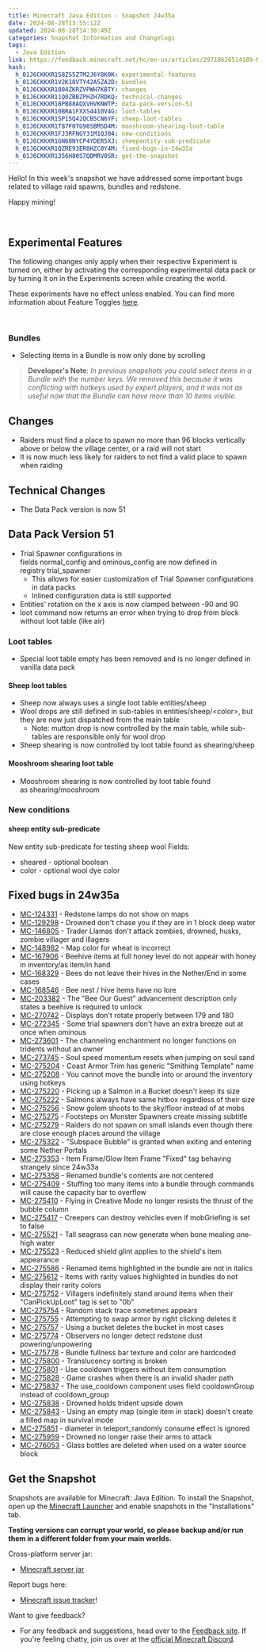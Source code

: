 ```yaml
---
title: Minecraft Java Edition - Snapshot 24w35a
date: 2024-08-28T13:55:12Z
updated: 2024-08-28T14:30:49Z
categories: Snapshot Information and Changelogs
tags:
  - Java Edition
link: https://feedback.minecraft.net/hc/en-us/articles/29718626514189-Minecraft-Java-Edition-Snapshot-24w35a
hash:
  h_01J6CKKXR1S8ZS5ZTM2J6Y8K0K: experimental-features
  h_01J6CKKXR1V2K18VTY42A5ZA2D: bundles
  h_01J6CKKXR1804ZKRZVPWH7KBTY: changes
  h_01J6CKKXR11Q0ZBBZPHZH7RDKQ: technical-changes
  h_01J6CKKXR18PB88AQXVHVKNWTP: data-pack-version-51
  h_01J6CKKXR10BRA1FXXS4410V4G: loot-tables
  h_01J6CKKXR1SP15Q42QCB5CN6YF: sheep-loot-tables
  h_01J6CKKXR1T87F0TG98SBMSD4M: mooshroom-shearing-loot-table
  h_01J6CKKXR1FJ3RFNGY31M1QJ04: new-conditions
  h_01J6CKKXR1GN68NYCP4YDER5XJ: sheepentity-sub-predicate
  h_01J6CKKXR1QZRE93ER8HZC0Y4M: fixed-bugs-in-24w35a
  h_01J6CKKXR1356H80S7QDMRV0SR: get-the-snapshot
---
```


Hello! In this week's snapshot we have addressed some important bugs related to village raid spawns, bundles and redstone.

Happy mining!

 

## Experimental Features

The following changes only apply when their respective Experiment is turned on, either by activating the corresponding experimental data pack or by turning it on in the Experiments screen while creating the world.

These experiments have no effect unless enabled. You can find more information about Feature Toggles [here](https://www.minecraft.net/en-us/article/testing-new-minecraft-features/feature-toggles-java-edition).

 

### Bundles

- Selecting items in a Bundle is now only done by scrolling

> **Developer's Note**: *In previous snapshots you could select items in a Bundle with the number keys. We removed this because it was conflicting with hotkeys used by expert players, and it was not as useful now that the Bundle can have more than 10 items visible.*

## Changes

- Raiders must find a place to spawn no more than 96 blocks vertically above or below the village center, or a raid will not start
- It is now much less likely for raiders to not find a valid place to spawn when raiding

## Technical Changes

- The Data Pack version is now 51

## Data Pack Version 51

- Trial Spawner configurations in fields normal_config and ominous_config are now defined in registry trial_spawner
  - This allows for easier customization of Trial Spawner configurations in data packs
  - Inlined configuration data is still supported
- Entities' rotation on the x axis is now clamped between -90 and 90
- loot command now returns an error when trying to drop from block without loot table (like air)

### Loot tables

- Special loot table empty has been removed and is no longer defined in vanilla data pack

#### Sheep loot tables

- Sheep now always uses a single loot table entities/sheep
- Wool drops are still defined in sub-tables in entities/sheep/\<color\>, but they are now just dispatched from the main table
  - Note: mutton drop is now controlled by the main table, while sub-tables are responsible only for wool drop
- Sheep shearing is now controlled by loot table found as shearing/sheep

#### Mooshroom shearing loot table

- Mooshroom shearing is now controlled by loot table found as shearing/mooshroom

### New conditions

#### sheep entity sub-predicate

New entity sub-predicate for testing sheep wool Fields:

- sheared - optional boolean
- color - optional wool dye color

## Fixed bugs in 24w35a

- [MC-124331](https://bugs.mojang.com/browse/MC-124331) - Redstone lamps do not show on maps
- [MC-129298](https://bugs.mojang.com/browse/MC-129298) - Drowned don't chase you if they are in 1 block deep water
- [MC-146805](https://bugs.mojang.com/browse/MC-146805) - Trader Llamas don't attack zombies, drowned, husks, zombie villager and illagers
- [MC-148982](https://bugs.mojang.com/browse/MC-148982) - Map color for wheat is incorrect
- [MC-167906](https://bugs.mojang.com/browse/MC-167906) - Beehive items at full honey level do not appear with honey in inventory/as item/in hand
- [MC-168329](https://bugs.mojang.com/browse/MC-168329) - Bees do not leave their hives in the Nether/End in some cases
- [MC-168546](https://bugs.mojang.com/browse/MC-168546) - Bee nest / hive items have no lore
- [MC-203382](https://bugs.mojang.com/browse/MC-203382) - The "Bee Our Guest" advancement description only states a beehive is required to unlock
- [MC-270742](https://bugs.mojang.com/browse/MC-270742) - Displays don't rotate properly between 179 and 180
- [MC-272345](https://bugs.mojang.com/browse/MC-272345) - Some trial spawners don't have an extra breeze out at once when ominous
- [MC-273601](https://bugs.mojang.com/browse/MC-273601) - The channeling enchantment no longer functions on tridents without an owner
- [MC-273745](https://bugs.mojang.com/browse/MC-273745) - Soul speed momentum resets when jumping on soul sand
- [MC-275204](https://bugs.mojang.com/browse/MC-275204) - Coast Armor Trim has generic "Smithing Template" name
- [MC-275208](https://bugs.mojang.com/browse/MC-275208) - You cannot move the bundle into or around the inventory using hotkeys
- [MC-275220](https://bugs.mojang.com/browse/MC-275220) - Picking up a Salmon in a Bucket doesn't keep its size
- [MC-275222](https://bugs.mojang.com/browse/MC-275222) - Salmons always have same hitbox regardless of their size
- [MC-275256](https://bugs.mojang.com/browse/MC-275256) - Snow golem shoots to the sky/floor instead of at mobs
- [MC-275275](https://bugs.mojang.com/browse/MC-275275) - Footsteps on Monster Spawners create missing subtitle
- [MC-275279](https://bugs.mojang.com/browse/MC-275279) - Raiders do not spawn on small islands even though there are close enough places around the village
- [MC-275322](https://bugs.mojang.com/browse/MC-275322) - "Subspace Bubble" is granted when exiting and entering some Nether Portals
- [MC-275353](https://bugs.mojang.com/browse/MC-275353) - Item Frame/Glow Item Frame "Fixed" tag behaving strangely since 24w33a
- [MC-275358](https://bugs.mojang.com/browse/MC-275358) - Renamed bundle's contents are not centered
- [MC-275409](https://bugs.mojang.com/browse/MC-275409) - Stuffing too many items into a bundle through commands will cause the capacity bar to overflow
- [MC-275410](https://bugs.mojang.com/browse/MC-275410) - Flying in Creative Mode no longer resists the thrust of the bubble column
- [MC-275417](https://bugs.mojang.com/browse/MC-275417) - Creepers can destroy vehicles even if mobGriefing is set to false
- [MC-275521](https://bugs.mojang.com/browse/MC-275521) - Tall seagrass can now generate when bone mealing one-high water
- [MC-275523](https://bugs.mojang.com/browse/MC-275523) - Reduced shield glint applies to the shield's item appearance
- [MC-275586](https://bugs.mojang.com/browse/MC-275586) - Renamed items highlighted in the bundle are not in italics
- [MC-275612](https://bugs.mojang.com/browse/MC-275612) - Items with rarity values highlighted in bundles do not display their rarity colors
- [MC-275752](https://bugs.mojang.com/browse/MC-275752) - Villagers indefinitely stand around items when their "CanPickUpLoot" tag is set to "0b"
- [MC-275754](https://bugs.mojang.com/browse/MC-275754) - Random stack trace sometimes appears
- [MC-275755](https://bugs.mojang.com/browse/MC-275755) - Attempting to swap armor by right clicking deletes it
- [MC-275757](https://bugs.mojang.com/browse/MC-275757) - Using a bucket deletes the bucket in most cases
- [MC-275774](https://bugs.mojang.com/browse/MC-275774) - Observers no longer detect redstone dust powering/unpowering
- [MC-275778](https://bugs.mojang.com/browse/MC-275778) - Bundle fullness bar texture and color are hardcoded
- [MC-275800](https://bugs.mojang.com/browse/MC-275800) - Translucency sorting is broken
- [MC-275801](https://bugs.mojang.com/browse/MC-275801) - Use cooldown triggers without item consumption
- [MC-275828](https://bugs.mojang.com/browse/MC-275828) - Game crashes when there is an invalid shader path
- [MC-275837](https://bugs.mojang.com/browse/MC-275837) - The use_cooldown component uses field cooldownGroup instead of cooldown_group
- [MC-275838](https://bugs.mojang.com/browse/MC-275838) - Drowned holds trident upside down
- [MC-275843](https://bugs.mojang.com/browse/MC-275843) - Using an empty map (single item in stack) doesn't create a filled map in survival mode
- [MC-275851](https://bugs.mojang.com/browse/MC-275851) - diameter in teleport_randomly consume effect is ignored
- [MC-275959](https://bugs.mojang.com/browse/MC-275959) - Drowned no longer raise their arms to attack
- [MC-276053](https://bugs.mojang.com/browse/MC-276053) - Glass bottles are deleted when used on a water source block

## Get the Snapshot

Snapshots are available for Minecraft: Java Edition. To install the Snapshot, open up the [Minecraft Launcher](https://www.minecraft.net/content/minecraft-net/language-masters/download) and enable snapshots in the "Installations" tab.

**Testing versions can corrupt your world, so please backup and/or run them in a different folder from your main worlds.**

Cross-platform server jar:

- [Minecraft server jar](https://piston-data.mojang.com/v1/objects/93d259fdba93aa7d3c1763cfb0136295087e0de3/server.jar)

Report bugs here:

- [Minecraft issue tracker](https://bugs.mojang.com/projects/MC/summary)!

Want to give feedback?

- For any feedback and suggestions, head over to the [Feedback site](https://feedback.minecraft.net/). If you're feeling chatty, join us over at the [official Minecraft Discord](https://discordapp.com/invite/minecraft).
